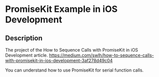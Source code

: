 # PromiseKit Example in iOS Development

## Description
The project of the How to Sequence Calls with PromiseKit in iOS Development article. https://medium.com/swlh/how-to-sequence-calls-with-promisekit-in-ios-development-3af278d49c04

You can understand how to use PromiseKit for serial function calls.
